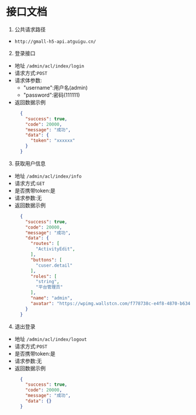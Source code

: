 # 接口文档
1. 公共请求路径
  - `http://gmall-h5-api.atguigu.cn/`
  
2. 登录接口
  - 地址 `/admin/acl/index/login`
  - 请求方式:`POST`
  - 请求体参数:
    + "username":用户名(admin)
    + "password":密码(111111)
  - 返回数据示例
    ```json
      {
        "success": true,
        "code": 20000,
        "message": "成功",
        "data": {
          "token": "xxxxxx"
        }
      }
    ```

3. 获取用户信息
  - 地址 `/admin/acl/index/info`
  - 请求方式:`GET`
  - 是否携带token:是
  - 请求参数:无
  - 返回数据示例
    ```json
      {
        "success": true,
        "code": 20000,
        "message": "成功",
        "data": {
          "routes": [
            "ActivityEdit",
          ],
          "buttons": [
            "cuser.detail"
          ],
          "roles": [
            "string",
            "平台管理员"
          ],
          "name": "admin",
          "avatar": "https://wpimg.wallstcn.com/f778738c-e4f8-4870-b634-56703b4acafe.gif"
        }
      }
    ```

4. 退出登录
  - 地址 `/admin/acl/index/logout`
  - 请求方式:`POST`
  - 是否携带token:是
  - 请求参数:无
  - 返回数据示例
    ```json
      {
        "success": true,
        "code": 20000,
        "message": "成功",
        "data": {}
      }
    ```
